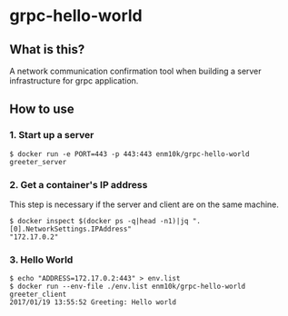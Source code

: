 # grpc-hello-world

## What is this?

A network communication confirmation tool when building a server infrastructure for grpc application.

## How to use

### 1. Start up a server

```
$ docker run -e PORT=443 -p 443:443 enm10k/grpc-hello-world greeter_server
```

### 2. Get a container's IP address

This step is necessary if the server and client are on the same machine.

```
$ docker inspect $(docker ps -q|head -n1)|jq ".[0].NetworkSettings.IPAddress"
"172.17.0.2"
```

### 3. Hello World

```
$ echo "ADDRESS=172.17.0.2:443" > env.list
$ docker run --env-file ./env.list enm10k/grpc-hello-world greeter_client
2017/01/19 13:55:52 Greeting: Hello world
```
